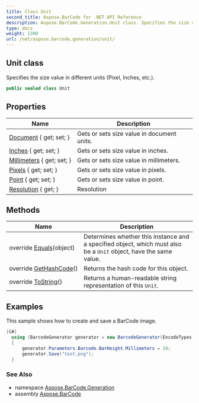 ```yaml
---
title: Class Unit
second_title: Aspose.BarCode for .NET API Reference
description: Aspose.BarCode.Generation.Unit class. Specifies the size value in different units Pixel Inches etc
type: docs
weight: 1390
url: /net/aspose.barcode.generation/unit/
---
```

## Unit class

Specifies the size value in different units (Pixel, Inches, etc.).

```csharp
public sealed class Unit
```

## Properties

| Name | Description |
| --- | --- |
| [Document](../../aspose.barcode.generation/unit/document/) { get; set; } | Gets or sets size value in document units. |
| [Inches](../../aspose.barcode.generation/unit/inches/) { get; set; } | Gets or sets size value in inches. |
| [Millimeters](../../aspose.barcode.generation/unit/millimeters/) { get; set; } | Gets or sets size value in millimeters. |
| [Pixels](../../aspose.barcode.generation/unit/pixels/) { get; set; } | Gets or sets size value in pixels. |
| [Point](../../aspose.barcode.generation/unit/point/) { get; set; } | Gets or sets size value in point. |
| [Resolution](../../aspose.barcode.generation/unit/resolution/) { get; } | Resolution |

## Methods

| Name | Description |
| --- | --- |
| override [Equals](../../aspose.barcode.generation/unit/equals/)(object) | Determines whether this instance and a specified object, which must also be a `Unit` object, have the same value. |
| override [GetHashCode](../../aspose.barcode.generation/unit/gethashcode/)() | Returns the hash code for this object. |
| override [ToString](../../aspose.barcode.generation/unit/tostring/)() | Returns a human-readable string representation of this `Unit`. |

## Examples

This sample shows how to create and save a BarCode image.

```csharp
[C#]
  using (BarcodeGenerator generator = new BarcodeGenerator(EncodeTypes.Code128))
  {
      generator.Parameters.Barcode.BarHeight.Millimeters = 10;
      generator.Save("test.png");
  }
```

### See Also

* namespace [Aspose.BarCode.Generation](../../aspose.barcode.generation/)
* assembly [Aspose.BarCode](../../)


